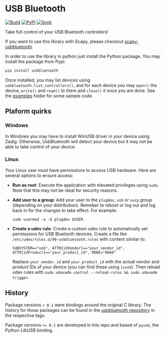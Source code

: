 # USB Bluetooth

[![Build](https://github.com/usbbluetooth/usbbluetooth-python/actions/workflows/build.yml/badge.svg)](https://github.com/usbbluetooth/usbbluetooth-python/actions/workflows/build.yml)
[![PyPI](https://img.shields.io/pypi/v/usbbluetooth)](https://pypi.org/project/usbbluetooth/)
[![Snyk](https://snyk.io/advisor/python/usbbluetooth/badge.svg)](https://snyk.io/advisor/python/usbbluetooth)

Take full control of your USB Bluetooth controllers!

If you want to use this library with Scapy, please checkout [scapy-usbbluetooth](https://pypi.org/project/scapy-usbbluetooth/).

In order to use the library in python just install the Python package.
You may install the package from Pypi:

```bash
pip install usbbluetooth
```

Once installed, you may list devices using `usbbluetooth.list_controllers()`, and for each device you may `open()` the device, `write()` and `read()` to them and `close()` it once you are done.
See the [examples](examples/) folder for some sample code.

## Plaform quirks

### Windows

In Windows you may have to install WinUSB driver in your device using Zadig. Otherwise, UsbBluetooth will detect your device but it may not be able to take control of your device.

### Linux

Your Linux user must have permissions to access USB hardware. Here are several options to ensure access:

- **Run as root**: Execute the application with elevated privileges using `sudo`. Note that this may not be ideal for security reasons.

- **Add user to a group**: Add your user to the `plugdev`, `usb` or `uucp` group (depending on your distribution). Remeber to reboot or log out and log back in for the changes to take effect. For example:

  ```
  sudo usermod -a -G plugdev $USER
  ```

- **Create a udev rule**: Create a custom udev rule to automatically set permissions for USB Bluetooth devices. Create a file like `/etc/udev/rules.d/99-usbbluetooth.rules` with content similar to:
  ```
  SUBSYSTEM=="usb", ATTR{idVendor}=="your_vendor_id", ATTR{idProduct}=="your_product_id", MODE="0666"
  ```
  Replace `your_vendor_id` and `your_product_id` with the actual vendor and product IDs of your device (you can find these using `lsusb`). Then reload udev rules with `sudo udevadm control --reload-rules && sudo udevadm trigger`.

## History

Package versions `< 0.1` were bindings around the original C library. The history for those packages can be found in the [usbbluetooth repository](https://github.com/usbbluetooth/usbbluetooth) in the respective tags.

Package versions `>= 0.1` are developed in this repo and based of `pyusb`, the Python LibUSB binding.
